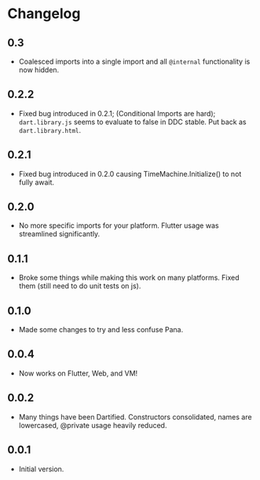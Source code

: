# Changelog

## 0.3

- Coalesced imports into a single import and all `@internal` functionality is now hidden.

## 0.2.2

- Fixed bug introduced in 0.2.1; (Conditional Imports are hard); `dart.library.js` seems to evaluate to false in DDC stable.
  Put back as `dart.library.html`.

## 0.2.1

- Fixed bug introduced in 0.2.0 causing TimeMachine.Initialize() to not fully await.

## 0.2.0

- No more specific imports for your platform. Flutter usage was streamlined significantly.

## 0.1.1

- Broke some things while making this work on many platforms. Fixed them (still need to do unit tests on js).

## 0.1.0

- Made some changes to try and less confuse Pana.

## 0.0.4

- Now works on Flutter, Web, and VM!

## 0.0.2

- Many things have been Dartified. Constructors consolidated, names are lowercased, @private usage heavily reduced.

## 0.0.1

- Initial version.
